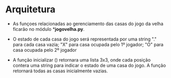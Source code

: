 # Arquitetura 

* As funçoes relacionadas ao gerenciamento das casas do jogo da velha ficarão no módulo ***jogovelha.py**.

* O estado de cada casa do jogo será representada por uma string "." para cada casa vazia; "X" para casa ocupada pelo 1º jogador; "O" para casa ocupada pelo 2º jogador

* A função inicializar () retornara uma lista 3x3, onde cada posição contera uma string para indicar o estado de uma casa do jogo. A função retornará todas as casas inicialmente vazias.